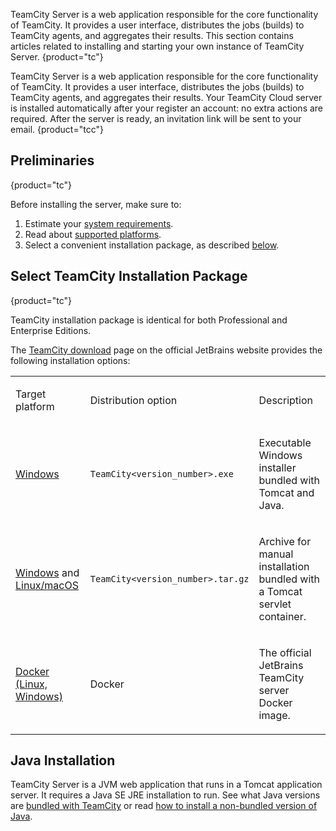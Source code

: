 [//]: # (title: Install and Start TeamCity Server)
[//]: # (auxiliary-id: Install and Start TeamCity Server;Installation;Installing and Configuring the TeamCity Server)

TeamCity Server is a web application responsible for the core functionality of TeamCity. It provides a user interface, distributes the jobs (builds) to TeamCity agents, and aggregates their results. This section contains articles related to installing and starting your own instance of TeamCity Server.
{product="tc"}

TeamCity Server is a web application responsible for the core functionality of TeamCity. It provides a user interface, distributes the jobs (builds) to TeamCity agents, and aggregates their results. Your TeamCity Cloud server is installed automatically after your register an account: no extra actions are required. After the server is ready, an invitation link will be sent to your email.
{product="tcc"}

## Preliminaries
{product="tc"}

Before installing the server, make sure to:
1. Estimate your [system requirements](system-requirements.md).
2. Read about [supported platforms](supported-platforms-and-environments.md).
3. Select a convenient installation package, as described [below](#Select+TeamCity+Installation+Package).

## Select TeamCity Installation Package
{product="tc"}

TeamCity installation package is identical for both Professional and Enterprise Editions.

The [TeamCity download](http://www.jetbrains.com/teamcity/download/) page on the official JetBrains website provides the following installation options:

<table><tr>

<td>

Target platform

</td>

<td>

Distribution option

</td>

<td>

Description

</td></tr><tr>

<td>

[Windows](install-teamcity-server-on-windows.md)

</td>

<td>

`TeamCity<version_number>.exe`

</td>

<td>

Executable Windows installer bundled with Tomcat and Java.

</td></tr><tr>

<td>

[Windows](install-teamcity-server-on-windows.md) and [Linux/macOS](install-teamcity-server-on-linux-or-macos.md)

</td>

<td>

`TeamCity<version_number>.tar.gz`

</td>

<td>

Archive for manual installation bundled with a Tomcat servlet container.

</td></tr><tr>

<td>

[Docker (Linux, Windows)](https://hub.docker.com/r/jetbrains/teamcity-server/)

</td>

<td>

Docker

</td>

<td>

The official JetBrains TeamCity server Docker image.

</td></tr>

</table>

## Java Installation

TeamCity Server is a JVM web application that runs in a Tomcat application server. It requires a Java SE JRE installation to run. See what Java versions are [bundled with TeamCity](supported-platforms-and-environments.md#Supported+Java+Versions+for+TeamCity+Server) or read [how to install a non-bundled version of Java](how-to.md#Install+Non-Bundled+Version+of+Java).